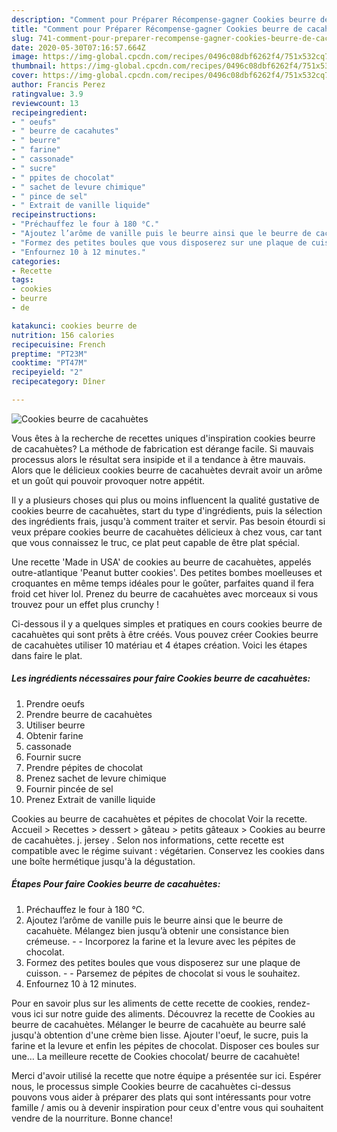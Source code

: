 ```yaml
---
description: "Comment pour Préparer Récompense-gagner Cookies beurre de cacahuètes"
title: "Comment pour Préparer Récompense-gagner Cookies beurre de cacahuètes"
slug: 741-comment-pour-preparer-recompense-gagner-cookies-beurre-de-cacahuetes
date: 2020-05-30T07:16:57.664Z
image: https://img-global.cpcdn.com/recipes/0496c08dbf6262f4/751x532cq70/cookies-beurre-de-cacahuetes-photo-principale-de-la-recette.jpg
thumbnail: https://img-global.cpcdn.com/recipes/0496c08dbf6262f4/751x532cq70/cookies-beurre-de-cacahuetes-photo-principale-de-la-recette.jpg
cover: https://img-global.cpcdn.com/recipes/0496c08dbf6262f4/751x532cq70/cookies-beurre-de-cacahuetes-photo-principale-de-la-recette.jpg
author: Francis Perez
ratingvalue: 3.9
reviewcount: 13
recipeingredient:
- " oeufs"
- " beurre de cacahutes"
- " beurre"
- " farine"
- " cassonade"
- " sucre"
- " ppites de chocolat"
- " sachet de levure chimique"
- " pince de sel"
- " Extrait de vanille liquide"
recipeinstructions:
- "Préchauffez le four à 180 °C."
- "Ajoutez l’arôme de vanille puis le beurre ainsi que le beurre de cacahuète. Mélangez bien jusqu’à obtenir une consistance bien crémeuse.  Incorporez la farine et la levure avec les pépites de chocolat."
- "Formez des petites boules que vous disposerez sur une plaque de cuisson.  Parsemez de pépites de chocolat si vous le souhaitez."
- "Enfournez 10 à 12 minutes."
categories:
- Recette
tags:
- cookies
- beurre
- de

katakunci: cookies beurre de 
nutrition: 156 calories
recipecuisine: French
preptime: "PT23M"
cooktime: "PT47M"
recipeyield: "2"
recipecategory: Dîner

---
```



![Cookies beurre de cacahuètes](https://img-global.cpcdn.com/recipes/0496c08dbf6262f4/751x532cq70/cookies-beurre-de-cacahuetes-photo-principale-de-la-recette.jpg)

Vous êtes à la recherche de recettes uniques d'inspiration cookies beurre de cacahuètes? La méthode de fabrication est dérange facile. Si mauvais processus alors le résultat sera insipide et il a tendance à être mauvais. Alors que le délicieux cookies beurre de cacahuètes devrait avoir un arôme et un goût qui pouvoir provoquer notre appétit.

Il y a plusieurs choses qui plus ou moins influencent la qualité gustative de cookies beurre de cacahuètes, start du type d'ingrédients, puis la sélection des ingrédients frais, jusqu'à comment traiter et servir. Pas besoin étourdi si veux prépare cookies beurre de cacahuètes délicieux à chez vous, car tant que vous connaissez le truc, ce plat peut capable de être plat spécial.

Une recette &#39;Made in USA&#39; de cookies au beurre de cacahuètes, appelés outre-atlantique &#39;Peanut butter cookies&#39;. Des petites bombes moelleuses et croquantes en même temps idéales pour le goûter, parfaites quand il fera froid cet hiver lol. Prenez du beurre de cacahuètes avec morceaux si vous trouvez pour un effet plus crunchy !


Ci-dessous il y a quelques simples et pratiques en cours cookies beurre de cacahuètes qui sont prêts à être créés. Vous pouvez créer Cookies beurre de cacahuètes utiliser 10 matériau et 4 étapes création. Voici les étapes dans faire le plat.

<!--inarticleads1-->

##### Les ingrédients nécessaires pour faire Cookies beurre de cacahuètes:

1. Prendre  oeufs
1. Prendre  beurre de cacahuètes
1. Utiliser  beurre
1. Obtenir  farine
1.   cassonade
1. Fournir  sucre
1. Prendre  pépites de chocolat
1. Prenez  sachet de levure chimique
1. Fournir  pincée de sel
1. Prenez  Extrait de vanille liquide


Cookies au beurre de cacahuètes et pépites de chocolat Voir la recette. Accueil &gt; Recettes &gt; dessert &gt; gâteau &gt; petits gâteaux &gt; Cookies au beurre de cacahuètes. j. jersey . Selon nos informations, cette recette est compatible avec le régime suivant : végétarien. Conservez les cookies dans une boîte hermétique jusqu&#39;à la dégustation. 

<!--inarticleads2-->

##### Étapes Pour faire Cookies beurre de cacahuètes:

1. Préchauffez le four à 180 °C.
1. Ajoutez l’arôme de vanille puis le beurre ainsi que le beurre de cacahuète. Mélangez bien jusqu’à obtenir une consistance bien crémeuse. -  - Incorporez la farine et la levure avec les pépites de chocolat.
1. Formez des petites boules que vous disposerez sur une plaque de cuisson. -  - Parsemez de pépites de chocolat si vous le souhaitez.
1. Enfournez 10 à 12 minutes.


Pour en savoir plus sur les aliments de cette recette de cookies, rendez-vous ici sur notre guide des aliments. Découvrez la recette de Cookies au beurre de cacahuètes. Mélanger le beurre de cacahuète au beurre salé jusqu&#39;à obtention d&#39;une crème bien lisse. Ajouter l&#39;oeuf, le sucre, puis la farine et la levure et enfin les pépites de chocolat. Disposer ces boules sur une… La meilleure recette de Cookies chocolat/ beurre de cacahuète! 


Merci d'avoir utilisé la recette que notre équipe a présentée sur ici. Espérer nous, le processus simple Cookies beurre de cacahuètes ci-dessus pouvons vous aider à préparer des plats qui sont intéressants pour votre famille / amis ou à devenir inspiration pour ceux d'entre vous qui souhaitent vendre de la nourriture. Bonne chance!
